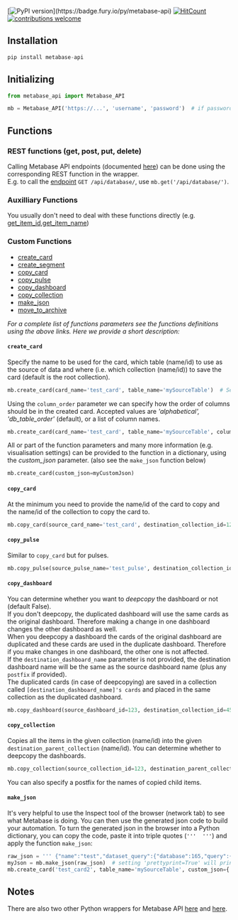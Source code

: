 [![PyPI version](https://badge.fury.io/py/metabase-api.svg?)](https://badge.fury.io/py/metabase-api)
[![HitCount](http://hits.dwyl.com/vvaezian/metabase_api_python.svg)](http://hits.dwyl.com/vvaezian/metabase_api_python)
[![contributions welcome](https://img.shields.io/badge/contributions-welcome-brightgreen.svg)](https://github.com/vvaezian/metabase_api_python/issues)

## Installation
```python
pip install metabase-api
```

## Initializing
```python
from metabase_api import Metabase_API

mb = Metabase_API('https://...', 'username', 'password')  # if password is not given, it will prompt for password
```
## Functions
### REST functions (get, post, put, delete)
Calling Metabase API endpoints (documented [here](https://github.com/metabase/metabase/blob/master/docs/api-documentation.md)) can be done using the corresponding REST function in the wrapper.  
E.g. to call the [endpoint](https://github.com/metabase/metabase/blob/master/docs/api-documentation.md#get-apidatabase) `GET /api/database/`, use `mb.get('/api/database/')`.

### Auxilliary Functions
You usually don't need to deal with these functions directly (e.g. [get_item_id](https://github.com/vvaezian/metabase_api_python/blob/a376072be6fb44d9c3e1ff124a5daa1473192a2b/metabase_api/metabase_api.py#L87),[get_item_name](https://github.com/vvaezian/metabase_api_python/blob/a376072be6fb44d9c3e1ff124a5daa1473192a2b/metabase_api/metabase_api.py#L76))

### Custom Functions

- [create_card](https://github.com/vvaezian/metabase_api_python/blob/9f1d9cad6c0193a8301fa523701931d24b9ebbea/metabase_api/metabase_api.py#L202)
- [create_segment](https://github.com/vvaezian/metabase_api_python/blob/a376072be6fb44d9c3e1ff124a5daa1473192a2b/metabase_api/metabase_api.py#L350)
- [copy_card](https://github.com/vvaezian/metabase_api_python/blob/9f1d9cad6c0193a8301fa523701931d24b9ebbea/metabase_api/metabase_api.py#L356)
- [copy_pulse](https://github.com/vvaezian/metabase_api_python/blob/9f1d9cad6c0193a8301fa523701931d24b9ebbea/metabase_api/metabase_api.py#L411)
- [copy_dashboard](https://github.com/vvaezian/metabase_api_python/blob/9f1d9cad6c0193a8301fa523701931d24b9ebbea/metabase_api/metabase_api.py#L461)
- [copy_collection](https://github.com/vvaezian/metabase_api_python/blob/9f1d9cad6c0193a8301fa523701931d24b9ebbea/metabase_api/metabase_api.py#L545)
- [make_json](https://github.com/vvaezian/metabase_api_python/blob/9f1d9cad6c0193a8301fa523701931d24b9ebbea/metabase_api/metabase_api.py#L645)
- [move_to_archive](https://github.com/vvaezian/metabase_api_python/blob/9f1d9cad6c0193a8301fa523701931d24b9ebbea/metabase_api/metabase_api.py#L657)

*For a complete list of functions parameters see the functions definitions using the above links. Here we provide a short description:*

#### `create_card`
Specify the name to be used for the card, which table (name/id) to use as the source of data and where (i.e. which collection (name/id)) to save the card (default is the root collection).  
```python
mb.create_card(card_name='test_card', table_name='mySourceTable')  # Setting `verbose=True` will print extra information while creating the card.
```
Using the `column_order` parameter we can specify how the order of columns should be in the created card. Accepted values are *'alphabetical', 'db_table_order'* (default), or a list of column names.
```python
mb.create_card(card_name='test_card', table_name='mySourceTable', column_order=['myCol5', 'myCol3', 'myCol8'])
```
All or part of the function parameters and many more information (e.g. visualisation settings) can be provided to the function in a dictionary, using the *custom_json* parameter. (also see the `make_json` function below)
```python
mb.create_card(custom_json=myCustomJson)
```

#### `copy_card`
At the minimum you need to provide the name/id of the card to copy and the name/id of the collection to copy the card to.
```python
mb.copy_card(source_card_name='test_card', destination_collection_id=123)
```

#### `copy_pulse`
Similar to `copy_card` but for pulses.
```python
mb.copy_pulse(source_pulse_name='test_pulse', destination_collection_id=123)
```

#### `copy_dashboard`
You can determine whether you want to *deepcopy* the dashboard or not (default False).  
If you don't deepcopy, the duplicated dashboard will use the same cards as the original dashboard. Therefore making a change in one dashboard changes the other dashboard as well.  
When you deepcopy a dashboard the cards of the original dashboard are duplicated and these cards are used in the duplicate dashboard. Therefore if you make changes in one dashboard, the other one is not affected.  
If the `destination_dashboard_name` parameter is not provided, the destination dashboard name will be the same as the source dashboard name (plus any `postfix` if provided).  
The duplicated cards (in case of deepcopying) are saved in a collection called `[destination_dashboard_name]'s cards` and placed in the same collection as the duplicated dashboard.
```python
mb.copy_dashboard(source_dashboard_id=123, destination_collection_id=456, deepcopy=True)
```

#### `copy_collection`
Copies all the items in the given collection (name/id) into the given `destination_parent_collection` (name/id). You can determine whether to deepcopy the dashboards.
```python
mb.copy_collection(source_collection_id=123, destination_parent_collection_id=456, deepcopy_dashboards=True, verbose=True)
```
You can also specify a postfix for the names of copied child items.

#### `make_json`
It's very helpful to use the Inspect tool of the browser (network tab) to see what Metabase is doing. You can then use the generated json code to build your automation. To turn the generated json in the browser into a Python dictionary, you can copy the code, paste it into triple quotes (`'''  '''`) and apply the function `make_json`:
```python
raw_json = ''' {"name":"test","dataset_query":{"database":165,"query":{"fields":[["field-id",35839],["field-id",35813],["field-id",35829],["field-id",35858],["field-id",35835],["field-id",35803],["field-id",35843],["field-id",35810],["field-id",35826],["field-id",35815],["field-id",35831],["field-id",35827],["field-id",35852],["field-id",35832],["field-id",35863],["field-id",35851],["field-id",35850],["field-id",35864],["field-id",35854],["field-id",35846],["field-id",35811],["field-id",35933],["field-id",35862],["field-id",35833],["field-id",35816]],"source-table":2154},"type":"query"},"display":"table","description":null,"visualization_settings":{"table.column_formatting":[{"columns":["Diff"],"type":"range","colors":["#ED6E6E","white","#84BB4C"],"min_type":"custom","max_type":"custom","min_value":-30,"max_value":30,"operator":"=","value":"","color":"#509EE3","highlight_row":false}],"table.pivot_column":"Sale_Date","table.cell_column":"SKUID"},"archived":false,"enable_embedding":false,"embedding_params":null,"collection_id":183,"collection_position":null,"result_metadata":[{"name":"Sale_Date","display_name":"Sale_Date","base_type":"type/DateTime","fingerprint":{"global":{"distinct-count":1,"nil%":0},"type":{"type/DateTime":{"earliest":"2019-12-28T00:00:00","latest":"2019-12-28T00:00:00"}}},"special_type":null},{"name":"Account_ID","display_name":"Account_ID","base_type":"type/Text","fingerprint":{"global":{"distinct-count":411,"nil%":0},"type":{"type/Text":{"percent-json":0,"percent-url":0,"percent-email":0,"average-length":9}}},"special_type":null},{"name":"Account_Name","display_name":"Account_Name","base_type":"type/Text","fingerprint":{"global":{"distinct-count":410,"nil%":0.0015},"type":{"type/Text":{"percent-json":0,"percent-url":0,"percent-email":0,"average-length":21.2916}}},"special_type":null},{"name":"Account_Type","display_name":"Account_Type","base_type":"type/Text","special_type":"type/Category","fingerprint":{"global":{"distinct-count":5,"nil%":0.0015},"type":{"type/Text":{"percent-json":0,"percent-url":0,"percent-email":0,"average-length":3.7594}}}}],"metadata_checksum":"7XP8bmR1h5f662CFE87tjQ=="} '''
myJson = mb.make_json(raw_json)  # setting 'prettyprint=True' will print the output in a structured format.
mb.create_card('test_card2', table_name='mySourceTable', custom_json={'visualization_settings':myJson['visualization_settings']})
```

## Notes
There are also two other Python wrappers for Metabase API [here](https://github.com/mertsalik/metabasepy) and [here](https://github.com/STUnitas/metabase-py).
